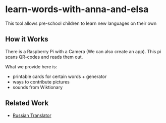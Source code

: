 # learn-words-with-anna-and-elsa

This tool allows pre-school children to learn new languages on their own

How it Works
------------

There is a Raspberry Pi with a Camera (We can also create an app).
This pi scans QR-codes and reads them out.

What we provide here is:

- printable cards for certain words + generator
- ways to contribute pictures
- sounds from Wiktionary

Related Work
------------

- [Russian Translator](https://github.com/niccokunzmann/RussianTranslator)
